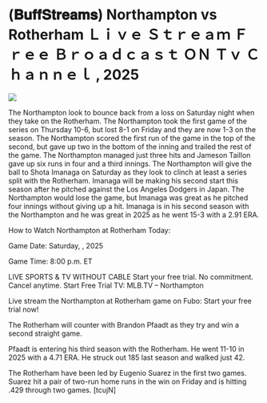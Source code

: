 # (𝐁𝐮𝐟𝐟𝐒𝐭𝐫𝐞𝐚𝐦𝐬) Northampton vs Rotherham Ｌｉｖｅ Ｓｔｒｅａｍ Ｆｒｅｅ Ｂｒｏａｄｃａｓｔ ＯＮ Ｔｖ Ｃｈａｎｎｅｌ , 2025  
  
  
[![](https://i.imgur.com/qSNzIqt.png)](https://movie.rssnews.media/WNsCekwtA.php)  
  
The Northampton look to bounce back from a loss on Saturday night when they take on the Rotherham. The Northampton took the first game of the series on Thursday 10-6, but lost 8-1 on Friday and they are now 1-3 on the season. The Northampton scored the first run of the game in the top of the second, but gave up two in the bottom of the inning and trailed the rest of the game. The Northampton managed just three hits and Jameson Taillon gave up six runs in four and a third innings. The Northampton will give the ball to Shota Imanaga on Saturday as they look to clinch at least a series split with the Rotherham. Imanaga will be making his second start this season after he pitched against the Los Angeles Dodgers in Japan. The Northampton would lose the game, but Imanaga was great as he pitched four innings without giving up a hit. Imanaga is in his second season with the Northampton and he was great in 2025 as he went 15-3 with a 2.91 ERA.

How to Watch Northampton at Rotherham Today:

Game Date: Saturday, , 2025

Game Time: 8:00 p.m. ET

LIVE SPORTS & TV WITHOUT CABLE
Start your free trial. No commitment. Cancel anytime.
Start Free Trial
TV: MLB.TV – Northampton

Live stream the Northampton at Rotherham game on Fubo: Start your free trial now!

The Rotherham will counter with Brandon Pfaadt as they try and win a second straight game.

Pfaadt is entering his third season with the Rotherham. He went 11-10 in 2025 with a 4.71 ERA. He struck out 185 last season and walked just 42.

The Rotherham have been led by Eugenio Suarez in the first two games. Suarez hit a pair of two-run home runs in the win on Friday and is hitting .429 through two games. [tcujN]